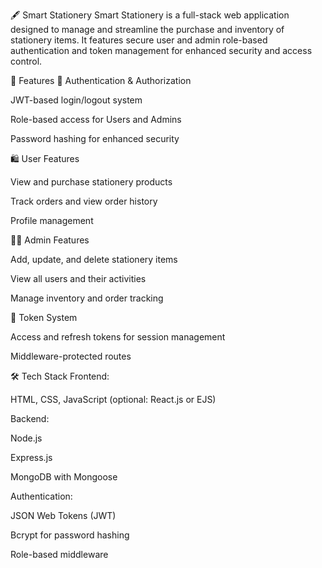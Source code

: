 🖋️ Smart Stationery
Smart Stationery is a full-stack web application designed to manage and streamline the purchase and inventory of stationery items. It features secure user and admin role-based authentication and token management for enhanced security and access control.

🚀 Features
🔐 Authentication & Authorization

JWT-based login/logout system

Role-based access for Users and Admins

Password hashing for enhanced security

🛍️ User Features

View and purchase stationery products

Track orders and view order history

Profile management

🧑‍💼 Admin Features

Add, update, and delete stationery items

View all users and their activities

Manage inventory and order tracking

🧾 Token System

Access and refresh tokens for session management

Middleware-protected routes

🛠️ Tech Stack
Frontend:

HTML, CSS, JavaScript (optional: React.js or EJS)

Backend:

Node.js

Express.js

MongoDB with Mongoose

Authentication:

JSON Web Tokens (JWT)

Bcrypt for password hashing

Role-based middleware
